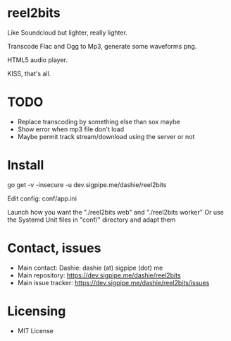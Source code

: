 reel2bits
=====

Like Soundcloud but lighter, really lighter.

Transcode Flac and Ogg to Mp3, generate some waveforms png.

HTML5 audio player.

KISS, that's all.

# TODO
- Replace transcoding by something else than sox maybe
- Show error when mp3 file don't load
- Maybe permit track stream/download using the server or not

# Install

go get -v -insecure -u dev.sigpipe.me/dashie/reel2bits

Edit config: conf/app.ini

Launch how you want the "./reel2bits web" and "./reel2bits worker"
Or use the Systemd Unit files in "conf/" directory and adapt them

# Contact, issues
- Main contact: Dashie: dashie (at) sigpipe (dot) me
- Main repository: https://dev.sigpipe.me/dashie/reel2bits
- Main issue tracker: https://dev.sigpipe.me/dashie/reel2bits/issues

# Licensing
- MIT License

